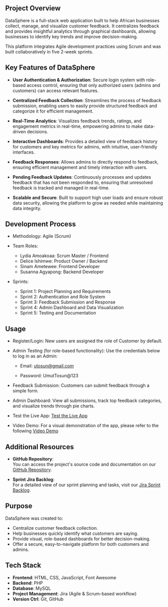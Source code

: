                     
## Project Overview
DataSphere is a full-stack web application built to help African businesses collect, manage, and visualize customer feedback. It centralizes feedback and provides insightful analytics through graphical dashboards, allowing businesses to identify key trends and improve decision-making.

This platform integrates Agile development practices using Scrum and was built collaboratively in five 2-week sprints.

## Key Features of DataSphere

- **User Authentication & Authorization**:  Secure login system with role-based access control, ensuring that only authorized users (admins and customers) can access relevant features.

- **Centralized Feedback Collection**:  Streamlines the process of feedback submission, enabling users to easily provide structured feedback and categorize it for efficient management.

- **Real-Time Analytics**:  Visualizes feedback trends, ratings, and engagement metrics in real-time, empowering admins to make data-driven decisions.

- **Interactive Dashboards**:  Provides a detailed view of feedback history for customers and key metrics for admins, with intuitive, user-friendly interfaces.

- **Feedback Responses**:  Allows admins to directly respond to feedback, ensuring efficient management and timely interaction with users.

- **Pending Feedback Updates**:  Continuously processes and updates feedback that has not been responded to, ensuring that unresolved feedback is tracked and managed in real-time.

- **Scalable and Secure**:  Built to support high user loads and ensure robust data security, allowing the platform to grow as needed while maintaining data integrity.

## Development Process
- Methodology: Agile (Scrum)
- Team Roles:
   - Lydia Amoakoaa: Scrum Master / Frontend 
   - Delice Ishimwe: Product Owner / Backend
   - Sinam Ametewee: Frontend Developer
   - Susanna Agyapong: Backend Developer

- Sprints:
   - Sprint 1: Project Planning and  Requirements
   - Sprint 2: Authentication and  Role System
   - Sprint 3: Feedback Submission and Response
   - Sprint 4: Admin Dashboard and Data Visualization
   - Sprint 5: Testing and Documentation

## Usage
- Register/Login:
New users are assigned the role of Customer by default.

- Admin Testing (for role-based functionality):
Use the credentials below to log in as an Admin:

   - Email: utosun@gmail.com

   - Password: UmutTosun@123

- Feedback Submission:
Customers can submit feedback through a simple form.

- Admin Dashboard:
View all submissions, track top feedback categories, and visualize trends through pie charts.

- Test the Live App:
[Test the Live App](http://172.174.224.159/DataSphere/datasphere)

- Video Demo:
For a visual demonstration of the app, please refer to the following [Video Demo](https://drive.google.com/file/d/1mp-bFmK6zfAhwguxl4PIhBSTsRrmnrYY/view)

## Additional Resources

- **GitHub Repository**:  
  You can access the project's source code and documentation on our [GitHub Repository](https://github.com/Delice782/DataSphere).

- **Sprint Jira Backlog**:  
  For a detailed view of our sprint planning and tasks, visit our [Jira Sprint Backlog](https://deliceishimwe95.atlassian.net/jira/software/projects/DP/boards/35/backlog).

## Purpose
DataSphere was created to:

- Centralize customer feedback collection.
- Help businesses quickly identify what customers are saying.
- Provide visual, role-based dashboards for better decision-making.
- Offer a secure, easy-to-navigate platform for both customers and admins.

## Tech Stack
- **Frontend**: HTML, CSS, JavaScript, Font Awesome
- **Backend**: PHP
- **Database**: MySQL
- **Project Management**: Jira (Agile & Scrum-based workflow)      
- **Version Ctrl**: Git, GitHub   
